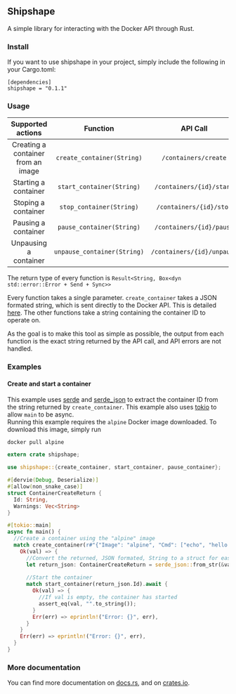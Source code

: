 ## Shipshape

A simple library for interacting with the Docker API through Rust.

### Install

If you want to use shipshape in your project, simply include the following in your Cargo.toml:
```
[dependencies]
shipshape = "0.1.1"
```

### Usage
| Supported actions | Function | API Call |
| :---------------: | :----------------: | :-------------: |
| Creating a container from an image | `create_container(String)` | `/containers/create` |
| Starting a container | `start_container(String)` | `/containers/{id}/start` |
| Stoping a container | `stop_container(String)` | `/containers/{id}/stop` |
| Pausing a container | `pause_container(String)` | `/containers/{id}/pause` |
| Unpausing a container | `unpause_container(String)` | `/containers/{id}/unpause` |

The return type of every function is `Result<String, Box<dyn std::error::Error + Send + Sync>>`

Every function takes a single parameter. `create_container` takes a JSON formated string, which is sent directly to the Docker API. This is detailed [here](https://docs.docker.com/engine/api/v1.41/#operation/ContainerCreate). The other functions take a string containing the container ID to operate on.

As the goal is to make this tool as simple as possible, the output from each function is the exact string returned by the API call, and API errors are not handled.

### Examples

#### Create and start a container

This example uses [serde](https://crates.io/crates/serde) and [serde_json](https://crates.io/crates/serde_json) to extract the container ID from the string returned by `create_container`. This example also uses [tokio](https://crates.io/crates/tokio) to allow `main` to be async.  
Running this example requires the `alpine` Docker image downloaded. To download this image, simply run
```bash
docker pull alpine
```

```rust
extern crate shipshape;

use shipshape::{create_container, start_container, pause_container};

#[dervie(Debug, Deserialize)]
#[allow(non_snake_case)]
struct ContainerCreateReturn {
  Id: String,
  Warnings: Vec<String>
}

#[tokio::main]
async fn main() {
  //Create a container using the "alpine" image
  match create_container(r#"{"Image": "alpine", "Cmd": ["echo", "hello world"], "AutoRemove": true"#.to_string()).await {
    Ok(val) => {
      //Convert the returned, JSON formated, String to a struct for easy parsing
      let return_json: ContainerCreateReturn = serde_json::from_str(&val[..]).unwrap();
      
      //Start the container
      match start_container(return_json.Id).await {
        Ok(val) => {
          //If val is empty, the container has started
          assert_eq(val, "".to_string());
        }
        Err(err) => eprintln!("Error: {}", err),
      }
    }
    Err(err) => eprintln!("Error: {}", err),
  }
}

```

### More documentation

You can find more documentation on [docs.rs](https://docs.rs/shipshape/0.1.1/shipshape/), and on [crates.io](https://crates.io/crates/shipshape).
